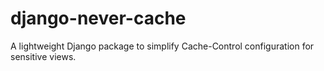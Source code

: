 # django-never-cache
A lightweight Django package to simplify Cache-Control configuration for sensitive views.

